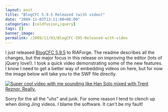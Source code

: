```yaml
---
layout: post
title: "BlogCFC 5.9.5 Released (with video)"
date: "2009-11-03T13:11:00+06:00"
categories: [coldfusion,jquery]
tags: []
banner_image: 
permalink: /2009/11/03/BlogCFC-595-Released-with-video
---
```


I just released <a href="http://blogcfc.riaforge.org">BlogCFC 5.9.5</a> to RIAForge. The readme describes all the changes, but the major focus in this release on improving the editor (lots of jQuery love!). I took a quick video demonstrating some of the new features. I know I need to get a better way of embedding videos on here, but for now the image below will take you to the SWF file directly.

<a href="http://www.raymondcamden.com/images/blogcfc595.swf"><img src="https://static.raymondcamden.com/images/cfjedi/Screen shot 2009-11-03 at 12.42.49 PM1.png" title="Super cool video with me sounding like Han Solo mixed with Trent Reznor. Really." border="0" /></a>

Sorry for the all the "uhs" and junk. For some reason I tend to clench up when doing Jing videos. I blame the software. It can't be my fault!